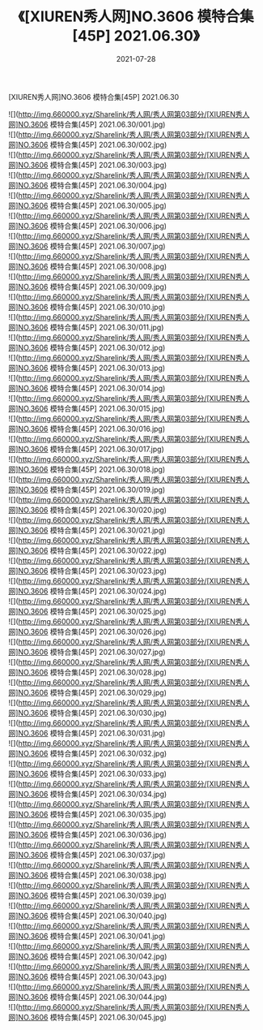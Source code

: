 ﻿---
layout: post
title:  《[XIUREN秀人网]NO.3606 模特合集[45P] 2021.06.30》
date:   2021-07-28
img: http://img.660000.xyz/Sharelink/秀人网/秀人网第03部分/[XIUREN秀人网]NO.3606 模特合集[45P] 2021.06.30/000.jpg
categories: [美女, 清纯, 唯美]
---

[XIUREN秀人网]NO.3606 模特合集[45P] 2021.06.30

  ![](http://img.660000.xyz/Sharelink/秀人网/秀人网第03部分/[XIUREN秀人网]NO.3606 模特合集[45P] 2021.06.30/001.jpg) <br> ![](http://img.660000.xyz/Sharelink/秀人网/秀人网第03部分/[XIUREN秀人网]NO.3606 模特合集[45P] 2021.06.30/002.jpg) <br> ![](http://img.660000.xyz/Sharelink/秀人网/秀人网第03部分/[XIUREN秀人网]NO.3606 模特合集[45P] 2021.06.30/003.jpg) <br> ![](http://img.660000.xyz/Sharelink/秀人网/秀人网第03部分/[XIUREN秀人网]NO.3606 模特合集[45P] 2021.06.30/004.jpg) <br> ![](http://img.660000.xyz/Sharelink/秀人网/秀人网第03部分/[XIUREN秀人网]NO.3606 模特合集[45P] 2021.06.30/005.jpg) <br> ![](http://img.660000.xyz/Sharelink/秀人网/秀人网第03部分/[XIUREN秀人网]NO.3606 模特合集[45P] 2021.06.30/006.jpg) <br> ![](http://img.660000.xyz/Sharelink/秀人网/秀人网第03部分/[XIUREN秀人网]NO.3606 模特合集[45P] 2021.06.30/007.jpg) <br> ![](http://img.660000.xyz/Sharelink/秀人网/秀人网第03部分/[XIUREN秀人网]NO.3606 模特合集[45P] 2021.06.30/008.jpg) <br> ![](http://img.660000.xyz/Sharelink/秀人网/秀人网第03部分/[XIUREN秀人网]NO.3606 模特合集[45P] 2021.06.30/009.jpg) <br> ![](http://img.660000.xyz/Sharelink/秀人网/秀人网第03部分/[XIUREN秀人网]NO.3606 模特合集[45P] 2021.06.30/010.jpg) <br> ![](http://img.660000.xyz/Sharelink/秀人网/秀人网第03部分/[XIUREN秀人网]NO.3606 模特合集[45P] 2021.06.30/011.jpg) <br> ![](http://img.660000.xyz/Sharelink/秀人网/秀人网第03部分/[XIUREN秀人网]NO.3606 模特合集[45P] 2021.06.30/012.jpg) <br> ![](http://img.660000.xyz/Sharelink/秀人网/秀人网第03部分/[XIUREN秀人网]NO.3606 模特合集[45P] 2021.06.30/013.jpg) <br> ![](http://img.660000.xyz/Sharelink/秀人网/秀人网第03部分/[XIUREN秀人网]NO.3606 模特合集[45P] 2021.06.30/014.jpg) <br> ![](http://img.660000.xyz/Sharelink/秀人网/秀人网第03部分/[XIUREN秀人网]NO.3606 模特合集[45P] 2021.06.30/015.jpg) <br> ![](http://img.660000.xyz/Sharelink/秀人网/秀人网第03部分/[XIUREN秀人网]NO.3606 模特合集[45P] 2021.06.30/016.jpg) <br> ![](http://img.660000.xyz/Sharelink/秀人网/秀人网第03部分/[XIUREN秀人网]NO.3606 模特合集[45P] 2021.06.30/017.jpg) <br> ![](http://img.660000.xyz/Sharelink/秀人网/秀人网第03部分/[XIUREN秀人网]NO.3606 模特合集[45P] 2021.06.30/018.jpg) <br> ![](http://img.660000.xyz/Sharelink/秀人网/秀人网第03部分/[XIUREN秀人网]NO.3606 模特合集[45P] 2021.06.30/019.jpg) <br> ![](http://img.660000.xyz/Sharelink/秀人网/秀人网第03部分/[XIUREN秀人网]NO.3606 模特合集[45P] 2021.06.30/020.jpg) <br> ![](http://img.660000.xyz/Sharelink/秀人网/秀人网第03部分/[XIUREN秀人网]NO.3606 模特合集[45P] 2021.06.30/021.jpg) <br> ![](http://img.660000.xyz/Sharelink/秀人网/秀人网第03部分/[XIUREN秀人网]NO.3606 模特合集[45P] 2021.06.30/022.jpg) <br> ![](http://img.660000.xyz/Sharelink/秀人网/秀人网第03部分/[XIUREN秀人网]NO.3606 模特合集[45P] 2021.06.30/023.jpg) <br> ![](http://img.660000.xyz/Sharelink/秀人网/秀人网第03部分/[XIUREN秀人网]NO.3606 模特合集[45P] 2021.06.30/024.jpg) <br> ![](http://img.660000.xyz/Sharelink/秀人网/秀人网第03部分/[XIUREN秀人网]NO.3606 模特合集[45P] 2021.06.30/025.jpg) <br> ![](http://img.660000.xyz/Sharelink/秀人网/秀人网第03部分/[XIUREN秀人网]NO.3606 模特合集[45P] 2021.06.30/026.jpg) <br> ![](http://img.660000.xyz/Sharelink/秀人网/秀人网第03部分/[XIUREN秀人网]NO.3606 模特合集[45P] 2021.06.30/027.jpg) <br> ![](http://img.660000.xyz/Sharelink/秀人网/秀人网第03部分/[XIUREN秀人网]NO.3606 模特合集[45P] 2021.06.30/028.jpg) <br> ![](http://img.660000.xyz/Sharelink/秀人网/秀人网第03部分/[XIUREN秀人网]NO.3606 模特合集[45P] 2021.06.30/029.jpg) <br> ![](http://img.660000.xyz/Sharelink/秀人网/秀人网第03部分/[XIUREN秀人网]NO.3606 模特合集[45P] 2021.06.30/030.jpg) <br> ![](http://img.660000.xyz/Sharelink/秀人网/秀人网第03部分/[XIUREN秀人网]NO.3606 模特合集[45P] 2021.06.30/031.jpg) <br> ![](http://img.660000.xyz/Sharelink/秀人网/秀人网第03部分/[XIUREN秀人网]NO.3606 模特合集[45P] 2021.06.30/032.jpg) <br> ![](http://img.660000.xyz/Sharelink/秀人网/秀人网第03部分/[XIUREN秀人网]NO.3606 模特合集[45P] 2021.06.30/033.jpg) <br> ![](http://img.660000.xyz/Sharelink/秀人网/秀人网第03部分/[XIUREN秀人网]NO.3606 模特合集[45P] 2021.06.30/034.jpg) <br> ![](http://img.660000.xyz/Sharelink/秀人网/秀人网第03部分/[XIUREN秀人网]NO.3606 模特合集[45P] 2021.06.30/035.jpg) <br> ![](http://img.660000.xyz/Sharelink/秀人网/秀人网第03部分/[XIUREN秀人网]NO.3606 模特合集[45P] 2021.06.30/036.jpg) <br> ![](http://img.660000.xyz/Sharelink/秀人网/秀人网第03部分/[XIUREN秀人网]NO.3606 模特合集[45P] 2021.06.30/037.jpg) <br> ![](http://img.660000.xyz/Sharelink/秀人网/秀人网第03部分/[XIUREN秀人网]NO.3606 模特合集[45P] 2021.06.30/038.jpg) <br> ![](http://img.660000.xyz/Sharelink/秀人网/秀人网第03部分/[XIUREN秀人网]NO.3606 模特合集[45P] 2021.06.30/039.jpg) <br> ![](http://img.660000.xyz/Sharelink/秀人网/秀人网第03部分/[XIUREN秀人网]NO.3606 模特合集[45P] 2021.06.30/040.jpg) <br> ![](http://img.660000.xyz/Sharelink/秀人网/秀人网第03部分/[XIUREN秀人网]NO.3606 模特合集[45P] 2021.06.30/041.jpg) <br> ![](http://img.660000.xyz/Sharelink/秀人网/秀人网第03部分/[XIUREN秀人网]NO.3606 模特合集[45P] 2021.06.30/042.jpg) <br> ![](http://img.660000.xyz/Sharelink/秀人网/秀人网第03部分/[XIUREN秀人网]NO.3606 模特合集[45P] 2021.06.30/043.jpg) <br> ![](http://img.660000.xyz/Sharelink/秀人网/秀人网第03部分/[XIUREN秀人网]NO.3606 模特合集[45P] 2021.06.30/044.jpg) <br> ![](http://img.660000.xyz/Sharelink/秀人网/秀人网第03部分/[XIUREN秀人网]NO.3606 模特合集[45P] 2021.06.30/045.jpg) <br>